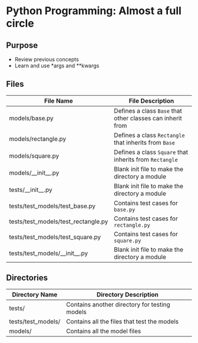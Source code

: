 # Python Programming: Almost a full circle

## Purpose
* Review previous concepts
* Learn and use \*args and \*\*kwargs

## Files

| File Name | File Description |
| --------- | ---------------- |
| models/base.py | Defines a class `Base` that other classes can inherit from |
| models/rectangle.py | Defines a class `Rectangle` that inherits from `Base` |
| models/square.py | Defines a class `Square` that inherits from `Rectangle` |
| models/\_\_init\_\_.py | Blank init file to make the directory a module |
| tests/\_\_init\_\_.py | Blank init file to make the directory a module |
| tests/test_models/test_base.py | Contains test cases for `base.py` |
| tests/test_models/test_rectangle.py | Contains test cases for `rectangle.py` |
| tests/test_models/test_square.py | Contains test cases for `square.py` |
| tests/test_models/\_\_init\_\_.py | Blank init file to make the directory a module |

## Directories
| Directory Name | Directory Description |
| -------------- | --------------------- |
| tests/ | Contains another directory for testing models |
| tests/test_models/ | Contains all the files that test the models |
| models/ | Contains all the model files |
